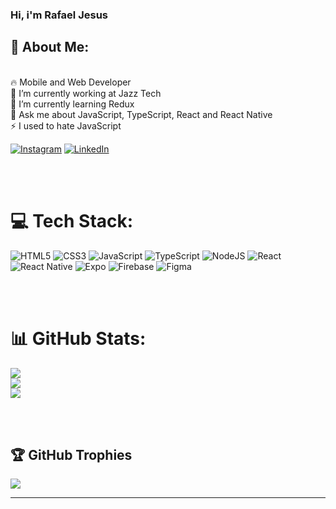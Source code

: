 ### Hi, i'm Rafael Jesus
<!-- <br> -->
<!-- <br> -->

## 💫 About Me:
<br>
🔥 Mobile and Web Developer<br>
🔭 I’m currently working at Jazz Tech<br>
🌱 I’m currently learning Redux<br>
💬 Ask me about JavaScript, TypeScript, React and React Native<br>
⚡ I used to hate JavaScript

<br>

[![Instagram](https://img.shields.io/badge/Instagram-%23E4405F.svg?logo=Instagram&logoColor=white)](https://instagram.com/rafa_moura._) [![LinkedIn](https://img.shields.io/badge/LinkedIn-%230077B5.svg?logo=linkedin&logoColor=white)](https://linkedin.com/in/rafaeljesuscm) 

<br>
<br>

# 💻 Tech Stack:
![HTML5](https://img.shields.io/badge/html5-%23E34F26.svg?style=for-the-badge&logo=html5&logoColor=white) 
![CSS3](https://img.shields.io/badge/css3-%231572B6.svg?style=for-the-badge&logo=css3&logoColor=white) 
![JavaScript](https://img.shields.io/badge/javascript-%23323330.svg?style=for-the-badge&logo=javascript&logoColor=%23F7DF1E) 
![TypeScript](https://img.shields.io/badge/typescript-%23007ACC.svg?style=for-the-badge&logo=typescript&logoColor=white) 
![NodeJS](https://img.shields.io/badge/node.js-6DA55F?style=for-the-badge&logo=node.js&logoColor=white) 
![React](https://img.shields.io/badge/react-%2320232a.svg?style=for-the-badge&logo=react&logoColor=%2361DAFB) 	
![React Native](https://img.shields.io/badge/react_native-%2320232a.svg?style=for-the-badge&logo=react&logoColor=%2361DAFB) 
![Expo](https://img.shields.io/badge/expo-1C1E24?style=for-the-badge&logo=expo&logoColor=#D04A37) 
![Firebase](https://img.shields.io/badge/firebase-%23039BE5.svg?style=for-the-badge&logo=firebase) 
![Figma](https://img.shields.io/badge/figma-%23F24E1E.svg?style=for-the-badge&logo=figma&logoColor=white)

<br>
<br>

# 📊 GitHub Stats:
![](https://github-readme-stats.vercel.app/api?username=RafaelJesus22&theme=dracula&hide_border=false&include_all_commits=true&count_private=true)<br/>
![](https://github-readme-streak-stats.herokuapp.com/?user=RafaelJesus22&theme=dracula&hide_border=false)<br/>
![](https://github-readme-stats.vercel.app/api/top-langs/?username=RafaelJesus22&theme=dracula&hide_border=false&include_all_commits=true&count_private=true&layout=compact)

<br>
<br>

## 🏆 GitHub Trophies
![](https://github-profile-trophy.vercel.app/?username=RafaelJesus22&theme=radical&no-frame=false&no-bg=true&margin-w=4)

---
<!-- [![](https://visitcount.itsvg.in/api?id=RafaelJesus22&icon=0&color=0)](https://visitcount.itsvg.in) -->
